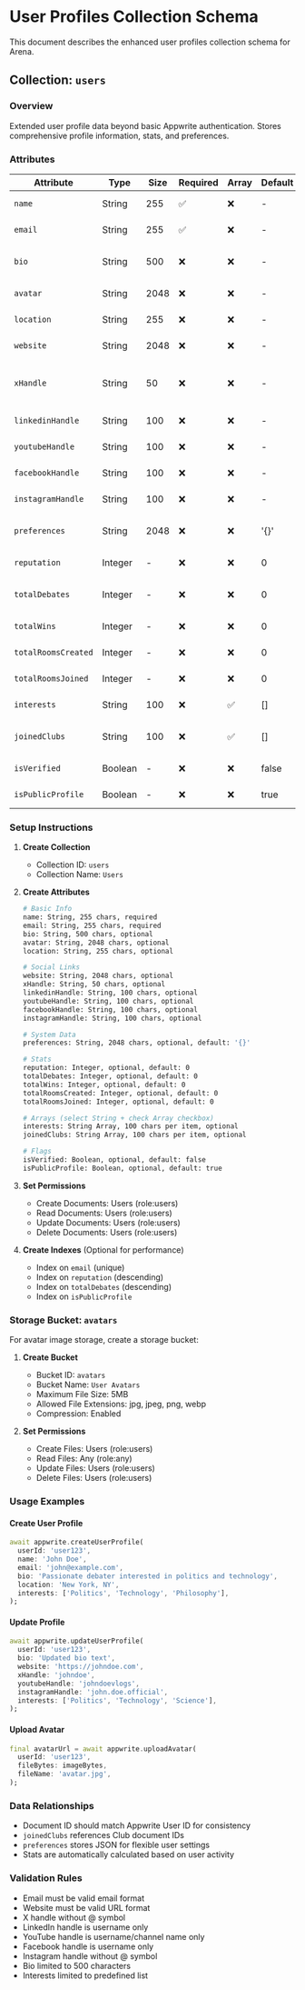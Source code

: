 # User Profiles Collection Schema

This document describes the enhanced user profiles collection schema for Arena.

## Collection: `users`

### Overview
Extended user profile data beyond basic Appwrite authentication. Stores comprehensive profile information, stats, and preferences.

### Attributes

| Attribute | Type | Size | Required | Array | Default | Description |
|-----------|------|------|----------|-------|---------|-------------|
| `name` | String | 255 | ✅ | ❌ | - | User's display name |
| `email` | String | 255 | ✅ | ❌ | - | User's email address |
| `bio` | String | 500 | ❌ | ❌ | - | User's biography/about text |
| `avatar` | String | 2048 | ❌ | ❌ | - | URL to user's avatar image |
| `location` | String | 255 | ❌ | ❌ | - | User's location/city |
| `website` | String | 2048 | ❌ | ❌ | - | User's website URL |
| `xHandle` | String | 50 | ❌ | ❌ | - | X (formerly Twitter) username (without @) |
| `linkedinHandle` | String | 100 | ❌ | ❌ | - | LinkedIn username |
| `youtubeHandle` | String | 100 | ❌ | ❌ | - | YouTube username |
| `facebookHandle` | String | 100 | ❌ | ❌ | - | Facebook username |
| `instagramHandle` | String | 100 | ❌ | ❌ | - | Instagram username |
| `preferences` | String | 2048 | ❌ | ❌ | '{}' | JSON string of user preferences |
| `reputation` | Integer | - | ❌ | ❌ | 0 | User's reputation score |
| `totalDebates` | Integer | - | ❌ | ❌ | 0 | Total number of debates participated |
| `totalWins` | Integer | - | ❌ | ❌ | 0 | Total number of debates won |
| `totalRoomsCreated` | Integer | - | ❌ | ❌ | 0 | Total rooms created by user |
| `totalRoomsJoined` | Integer | - | ❌ | ❌ | 0 | Total rooms joined by user |
| `interests` | String | 100 | ❌ | ✅ | [] | Array of interest topics |
| `joinedClubs` | String | 100 | ❌ | ✅ | [] | Array of club IDs user is member of |
| `isVerified` | Boolean | - | ❌ | ❌ | false | Whether user is verified |
| `isPublicProfile` | Boolean | - | ❌ | ❌ | true | Whether profile is public |

### Setup Instructions

1. **Create Collection**
   - Collection ID: `users`
   - Collection Name: `Users`

2. **Create Attributes**
   ```bash
   # Basic Info
   name: String, 255 chars, required
   email: String, 255 chars, required
   bio: String, 500 chars, optional
   avatar: String, 2048 chars, optional
   location: String, 255 chars, optional
   
   # Social Links
   website: String, 2048 chars, optional
   xHandle: String, 50 chars, optional
   linkedinHandle: String, 100 chars, optional
   youtubeHandle: String, 100 chars, optional
   facebookHandle: String, 100 chars, optional
   instagramHandle: String, 100 chars, optional
   
   # System Data
   preferences: String, 2048 chars, optional, default: '{}'
   
   # Stats
   reputation: Integer, optional, default: 0
   totalDebates: Integer, optional, default: 0
   totalWins: Integer, optional, default: 0
   totalRoomsCreated: Integer, optional, default: 0
   totalRoomsJoined: Integer, optional, default: 0
   
   # Arrays (select String + check Array checkbox)
   interests: String Array, 100 chars per item, optional
   joinedClubs: String Array, 100 chars per item, optional
   
   # Flags
   isVerified: Boolean, optional, default: false
   isPublicProfile: Boolean, optional, default: true
   ```

3. **Set Permissions**
   - Create Documents: Users (role:users)
   - Read Documents: Users (role:users)
   - Update Documents: Users (role:users) 
   - Delete Documents: Users (role:users)

4. **Create Indexes** (Optional for performance)
   - Index on `email` (unique)
   - Index on `reputation` (descending)
   - Index on `totalDebates` (descending)
   - Index on `isPublicProfile`

### Storage Bucket: `avatars`

For avatar image storage, create a storage bucket:

1. **Create Bucket**
   - Bucket ID: `avatars`
   - Bucket Name: `User Avatars`
   - Maximum File Size: 5MB
   - Allowed File Extensions: jpg, jpeg, png, webp
   - Compression: Enabled

2. **Set Permissions**
   - Create Files: Users (role:users)
   - Read Files: Any (role:any)
   - Update Files: Users (role:users)
   - Delete Files: Users (role:users)

### Usage Examples

#### Create User Profile
```dart
await appwrite.createUserProfile(
  userId: 'user123',
  name: 'John Doe',
  email: 'john@example.com',
  bio: 'Passionate debater interested in politics and technology',
  location: 'New York, NY',
  interests: ['Politics', 'Technology', 'Philosophy'],
);
```

#### Update Profile
```dart
await appwrite.updateUserProfile(
  userId: 'user123',
  bio: 'Updated bio text',
  website: 'https://johndoe.com',
  xHandle: 'johndoe',
  youtubeHandle: 'johndoevlogs',
  instagramHandle: 'john.doe.official',
  interests: ['Politics', 'Technology', 'Science'],
);
```

#### Upload Avatar
```dart
final avatarUrl = await appwrite.uploadAvatar(
  userId: 'user123',
  fileBytes: imageBytes,
  fileName: 'avatar.jpg',
);
```

### Data Relationships

- Document ID should match Appwrite User ID for consistency
- `joinedClubs` references Club document IDs
- `preferences` stores JSON for flexible user settings
- Stats are automatically calculated based on user activity

### Validation Rules

- Email must be valid email format
- Website must be valid URL format  
- X handle without @ symbol
- LinkedIn handle is username only
- YouTube handle is username/channel name only
- Facebook handle is username only  
- Instagram handle without @ symbol
- Bio limited to 500 characters
- Interests limited to predefined list 